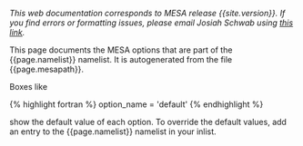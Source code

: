 *This web documentation corresponds to MESA release {{site.version}}.
If you find errors or formatting issues, please email Josiah Schwab
using [this link][jwschwab].*

[jwschwab]:mailto:jwschwab@berkeley.edu?subject=[MESA%20Docs%20Cleanup]

This page documents the MESA options that are part of the
{{page.namelist}} namelist.  It is autogenerated from the file
{{page.mesapath}}.

Boxes like

{% highlight fortran %}
option_name = 'default'
{% endhighlight %}

show the default value of each option.  To override the default
values, add an entry to the {{page.namelist}} namelist in your inlist.

<div id="toc-container"></div>
